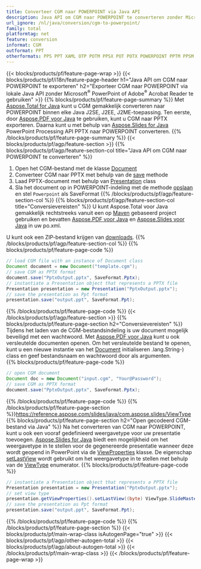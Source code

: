 ```yaml
---
title: Converteer CGM naar POWERPOINT via Java API
description: Java API om CGM naar POWERPOINT te converteren zonder Microsoft Word te gebruiken
url_ignore: /nl/java/conversion/cgm-to-powerpoint/
family: total
platformtag: net
feature: conversion
informat: CGM
outformat: PPT
otherformats: PPS PPT XAML OTP POTM PPSX POT POTX POWERPOINT PPTM PPSM SWF
---
```

{{< blocks/products/pf/feature-page-wrap >}}
{{< blocks/products/pf/i18n/feature-page-header h1="Java API om CGM naar POWERPOINT te exporteren" h2="Exporteer CGM naar POWERPOINT via lokale Java API zonder Microsoft<sup>&reg;</sup> PowerPoint of Adobe<sup>&reg;</sup> Acrobat Reader te gebruiken" >}}
{{% blocks/products/pf/feature-page-summary %}}
Met [Aspose.Total for Java](https://products.aspose.com/total/java/) kunt u CGM gemakkelijk converteren naar POWERPOINT binnen elke Java J2SE, J2EE, J2ME-toepassing. Ten eerste, door [Aspose.PDF voor Java](https://products.aspose.com/pdf/java/) te gebruiken, kunt u CGM naar PPTX exporteren. Daarna kunt u met behulp van [Aspose.Slides for Java](https://products.aspose.com/slides/java/) PowerPoint Processing API PPTX naar POWERPOINT converteren.
{{% /blocks/products/pf/feature-page-summary  %}}
{{< blocks/products/pf/agp/feature-section >}}
{{% blocks/products/pf/agp/feature-section-col title="Java API om CGM naar POWERPOINT te converteren" %}}
1. Open het CGM-bestand met de klasse [Document](https://reference.aspose.com/pdf/java/com.aspose.pdf/Document)
2. Converteer CGM naar PPTX met behulp van de [save](https://reference.aspose.com/pdf/java/com.aspose.pdf/Document#save-java.lang.String-int-) methode
3. Laad PPTX-document met behulp van [Presentation](https://reference.aspose.com/slides/java/com.aspose.slides/Presentation) class
4. Sla het document op in POWERPOINT-indeling met de methode [opslaan](https://reference.aspose.com/slides/java/com.aspose.slides/Presentation#save-java.lang.String-int-) en stel `Powerpoint` als SaveFormat
{{% /blocks/products/pf/agp/feature-section-col %}}
{{% blocks/products/pf/agp/feature-section-col title="Conversievereisten" %}}
U kunt Aspose.Total voor Java gemakkelijk rechtstreeks vanuit een op [Maven](https://releases.aspose.com/total/java/) gebaseerd project gebruiken en bevatten [Aspose.PDF voor Java](https://docs.aspose.com/pdf/java/installation/) en [Aspose.Slides voor Java](https://docs.aspose.com/slides/java/installation/) in uw po.xml.

U kunt ook een ZIP-bestand krijgen van [downloads](https://releases.aspose.com/total/java).
{{% /blocks/products/pf/agp/feature-section-col %}}
{{% blocks/products/pf/feature-page-code %}}

```java
// load CGM file with an instance of Document class
Document document = new Document("template.cgm");
// save CGM as PPTX format 
document.save("PptxOutput.pptx", SaveFormat.Pptx); 
// instantiate a Presentation object that represents a PPTX file
Presentation presentation = new Presentation("PptxOutput.pptx");
// save the presentation as Ppt format
presentation.save("output.ppt", SaveFormat.Ppt);   
```

{{% /blocks/products/pf/feature-page-code %}}
{{< /blocks/products/pf/agp/feature-section >}}
{{% blocks/products/pf/feature-page-section  h2="Conversievereisten" %}}
Tijdens het laden van de CGM-bestandsindeling is uw document mogelijk beveiligd met een wachtwoord. Met [Aspose.PDF voor Java](https://products.aspose.com/pdf/java/) kunt u ook versleutelde documenten openen. Om het versleutelde bestand te openen, kunt u een nieuwe instantie van het [Document](https://reference.aspose.com/pdf/java/com.aspose.pdf/Document#Document-java.lang.String-java) initialiseren .lang.String-) class en geef bestandsnaam en wachtwoord door als argumenten.  
{{% blocks/products/pf/feature-page-code %}}

```java
// open CGM document
Document doc = new Document("input.cgm", "Your@Password");
// save CGM as PPTX format 
document.save("PptxOutput.pptx", SaveFormat.Pptx); 

```

{{% /blocks/products/pf/feature-page-code  %}}
{{% /blocks/products/pf/feature-page-section %}}https://reference.aspose.com/slides/java/com.aspose.slides/ViewType
{{% blocks/products/pf/feature-page-section  h2="Open gecodeerd CGM-bestand via Java" %}}
Na het converteren van CGM naar POWERPOINT, kunt u ook een vooraf gedefinieerd weergavetype voor uw presentatie toevoegen. [Aspose.Slides for Java](https://products.aspose.com/slides/java/) biedt een mogelijkheid om het weergavetype in te stellen voor de gegenereerde presentatie wanneer deze wordt geopend in PowerPoint via de [ViewProperties](https://reference.aspose.com/slides/java/com.aspose.slides/ViewProperties) klasse. De eigenschap [setLastView](https://reference.aspose.com/slides/java/com.aspose.slides/ViewProperties#setLastView-int-) wordt gebruikt om het weergavetype in te stellen met behulp van de [ViewType](https://reference.aspose.com/slides/java/com.aspose.slides/ViewType) enumerator. 
{{% blocks/products/pf/feature-page-code %}}

```java
// instantiate a Presentation object that represents a PPTX file
Presentation presentation = new Presentation("PptxOutput.pptx");
// set view type
presentation.getViewProperties().setLastView((byte) ViewType.SlideMasterView);
// save the presentation as Ppt format
presentation.save("output.ppt", SaveFormat.Ppt);    
```

{{% /blocks/products/pf/feature-page-code  %}}
{{% /blocks/products/pf/feature-page-section %}}
{{< blocks/products/pf/main-wrap-class isAutogenPage="true" >}}
{{< blocks/products/pf/agp/other-autogen-total >}}
{{< blocks/products/pf/agp/about-autogen-total >}}
{{< /blocks/products/pf/main-wrap-class >}}
{{< /blocks/products/pf/feature-page-wrap >}}